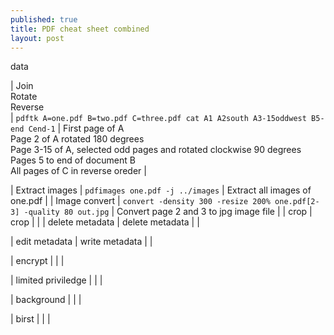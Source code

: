 ```yaml
---
published: true
title: PDF cheat sheet combined
layout: post
---
```

data

| Join  <br /> Rotate  <br /> Reverse  <br /> | `pdftk A=one.pdf B=two.pdf C=three.pdf cat A1 A2south A3-15oddwest B5-end Cend-1` | First page of A <br /> 
Page 2 of A rotated 180 degrees  <br /> 
Page 3-15 of A, selected odd pages and rotated clockwise 90 degrees  <br /> 
Pages 5 to end of document B  <br /> 
All pages of C in reverse oreder |

| Extract images | `pdfimages one.pdf -j ../images` | Extract all images of one.pdf |
| Image convert | `convert -density 300 -resize 200% one.pdf[2-3] -quality 80 out.jpg` | Convert page 2 and 3 to jpg image file |
| crop | crop | |
| delete metadata | delete metadata | |

| edit metadata | write metadata | |

| encrypt | | |

| limited priviledge | | |

| background | | |

| birst | | |